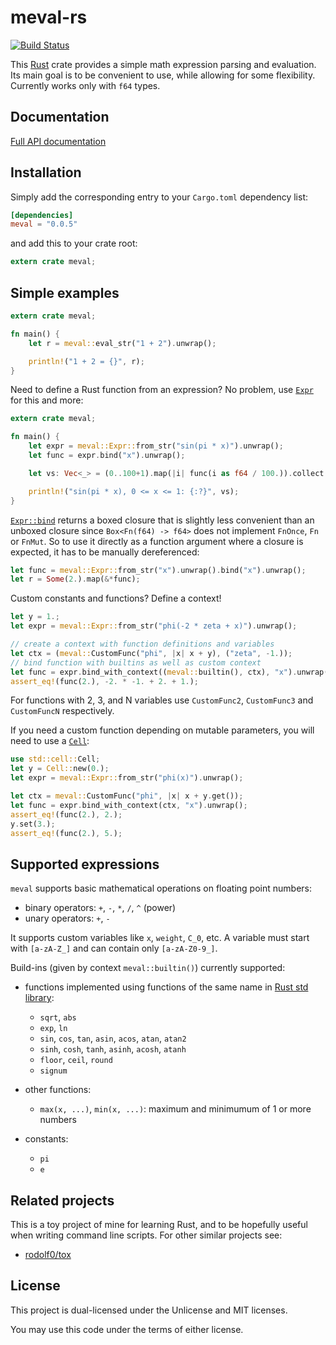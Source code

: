 # meval-rs

[![Build Status](https://travis-ci.org/rekka/meval-rs.svg?branch=master)](https://travis-ci.org/rekka/meval-rs)

This [Rust] crate provides a simple math expression parsing and evaluation. Its main goal is to
be convenient to use, while allowing for some flexibility. Currently works only with `f64`
types.

## Documentation

[Full API documentation](http://rekka.github.io/meval-rs/meval/index.html)

## Installation

Simply add the corresponding entry to your `Cargo.toml` dependency list:

```toml
[dependencies]
meval = "0.0.5"
```

and add this to your crate root:

```rust
extern crate meval;
```

## Simple examples

```rust
extern crate meval;

fn main() {
    let r = meval::eval_str("1 + 2").unwrap();

    println!("1 + 2 = {}", r);
}
```

Need to define a Rust function from an expression? No problem, use [`Expr`](http://rekka.github.io/meval-rs/meval/struct.Expr.html)
for this and more:

```rust
extern crate meval;

fn main() {
    let expr = meval::Expr::from_str("sin(pi * x)").unwrap();
    let func = expr.bind("x").unwrap();

    let vs: Vec<_> = (0..100+1).map(|i| func(i as f64 / 100.)).collect();

    println!("sin(pi * x), 0 <= x <= 1: {:?}", vs);
}
```

[`Expr::bind`](http://rekka.github.io/meval-rs/meval/struct.Expr.html#method.bind) returns a boxed closure that is slightly less
convenient than an unboxed closure since `Box<Fn(f64) -> f64>` does not implement `FnOnce`,
`Fn` or `FnMut`. So to use it directly as a function argument where a closure is expected, it
has to be manually dereferenced:

```rust
let func = meval::Expr::from_str("x").unwrap().bind("x").unwrap();
let r = Some(2.).map(&*func);
```

Custom constants and functions? Define a context!

```rust
let y = 1.;
let expr = meval::Expr::from_str("phi(-2 * zeta + x)").unwrap();

// create a context with function definitions and variables
let ctx = (meval::CustomFunc("phi", |x| x + y), ("zeta", -1.));
// bind function with builtins as well as custom context
let func = expr.bind_with_context((meval::builtin(), ctx), "x").unwrap();
assert_eq!(func(2.), -2. * -1. + 2. + 1.);
```

For functions with 2, 3, and N variables use `CustomFunc2`, `CustomFunc3` and `CustomFuncN`
respectively.

If you need a custom function depending on mutable parameters, you will need to use a
[`Cell`](https://doc.rust-lang.org/stable/std/cell/struct.Cell.html):

```rust
use std::cell::Cell;
let y = Cell::new(0.);
let expr = meval::Expr::from_str("phi(x)").unwrap();

let ctx = meval::CustomFunc("phi", |x| x + y.get());
let func = expr.bind_with_context(ctx, "x").unwrap();
assert_eq!(func(2.), 2.);
y.set(3.);
assert_eq!(func(2.), 5.);
```

## Supported expressions

`meval` supports basic mathematical operations on floating point numbers:

- binary operators: `+`, `-`, `*`, `/`, `^` (power)
- unary operators: `+`, `-`

It supports custom variables like `x`, `weight`, `C_0`, etc. A variable must start with
`[a-zA-Z_]` and can contain only `[a-zA-Z0-9_]`.

Build-ins (given by context `meval::builtin()`) currently supported:

- functions implemented using functions of the same name in [Rust std library][std-float]:

    - `sqrt`, `abs`
    - `exp`, `ln`
    - `sin`, `cos`, `tan`, `asin`, `acos`, `atan`, `atan2`
    - `sinh`, `cosh`, `tanh`, `asinh`, `acosh`, `atanh`
    - `floor`, `ceil`, `round`
    - `signum`

- other functions:

    - `max(x, ...)`, `min(x, ...)`: maximum and minimumum of 1 or more numbers

- constants:

    - `pi`
    - `e`

## Related projects

This is a toy project of mine for learning Rust, and to be hopefully useful when writing
command line scripts. For other similar projects see:

- [rodolf0/tox](https://github.com/rodolf0/tox)

[Rust]: https://www.rust-lang.org/
[std-float]: http://doc.rust-lang.org/stable/std/primitive.f64.html

## License

This project is dual-licensed under the Unlicense and MIT licenses.

You may use this code under the terms of either license.
